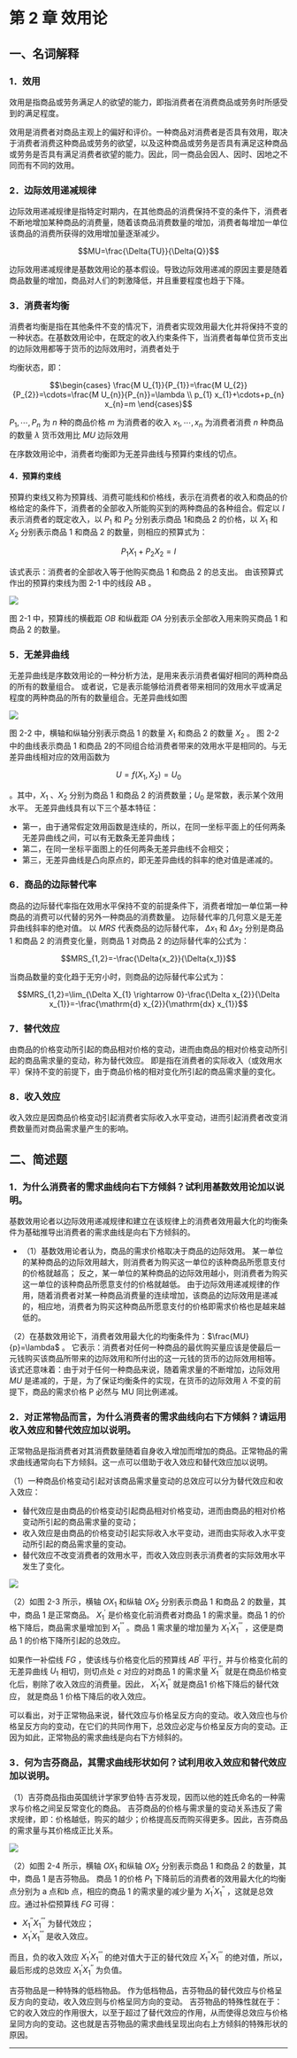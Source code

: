 # 第 2 章 效用论

## 一、名词解释

### 1．效用

效用是指商品或劳务满足人的欲望的能力，即指消费者在消费商品或劳务时所感受到的满足程度。

效用是消费者对商品主观上的偏好和评价。一种商品对消费者是否具有效用，取决于消费者消费这种商品或劳务的欲望，以及这种商品或劳务是否具有满足这种商品或劳务是否具有满足消费者欲望的能力。因此，同一商品会因人、因时、因地之不同而有不同的效用。

### 2．边际效用递减规律

边际效用递减规律是指特定时期内，在其他商品的消费保持不变的条件下，消费者不断地增加某种商品的消费量，随着该商品消费数量的增加，消费者每增加一单位该商品的消费所获得的效用增加量逐渐减少。

$$MU=\frac{\Delta{TU}}{\Delta{Q}}$$

边际效用递减规律是基数效用论的基本假设。导致边际效用递减的原因主要是随着商品数量的增加，商品对人们的刺激降低，并且重要程度也趋于下降。

### 3．消费者均衡

消费者均衡是指在其他条件不变的情况下，消费者实现效用最大化并将保持不变的一种状态。在基数效用论中，在既定的收入约束条件下，当消费者每单位货币支出的边际效用都等于货币的边际效用时，消费者处于

均衡状态，即：

$$\begin{cases}
\frac{M U_{1}}{P_{1}}=\frac{M U_{2}}{P_{2}}=\cdots=\frac{M U_{n}}{P_{n}}=\lambda \\
p_{1} x_{1}+\cdots+p_{n} x_{n}=m
\end{cases}$$

$P_1,\cdots,P_n$ 为 $n$ 种的商品价格
$m$ 为消费者的收入
$x_1,\cdots,x_n$ 为消费者消费 $n$ 种商品的数量
$\lambda$  货币效用比
$MU$ 边际效用

在序数效用论中，消费者均衡即为无差异曲线与预算约束线的切点。

#### 4．预算约束线

预算约束线又称为预算线、消费可能线和价格线，表示在消费者的收入和商品的价格给定的条件下，消费者的全部收入所能购买到的两种商品的各种组合。假定以 $I$  表示消费者的既定收入，以 $P_1$  和 $P_2$  分别表示商品 1和商品 2 的价格，以 $X_1$ 和 $X_2$ 分别表示商品 1 和商品 2 的数量，则相应的预算式为：

$$P_{1}X_{1}+P_{2}X_{2}=I$$

该式表示：消费者的全部收入等于他购买商品 1 和商品 2 的总支出。
由该预算式作出的预算约束线为图 2-1 中的线段 AB 。

![](../img/exercises/micro/2-1.png)


图 2-1 中，预算线的横截距 $OB$ 和纵截距 $OA$ 分别表示全部收入用来购买商品 1 和商品 2 的数量。

### 5．无差异曲线

无差异曲线是序数效用论的一种分析方法，是用来表示消费者偏好相同的两种商品的所有的数量组合。
或者说，它是表示能够给消费者带来相同的效用水平或满足程度的两种商品的所有的数量组合。无差异曲线如图

![](../img/exercises/micro/2-2.png)


图 2-2 中，横轴和纵轴分别表示商品 1 的数量 $X_1$ 和商品 2 的数量 $X_2$  。
图 2-2 中的曲线表示商品 1 和商品 2的不同组合给消费者带来的效用水平是相同的。与无差异曲线相对应的效用函数为

$$U=f(X_1,X_2)=U_0$$

。其中，$X_1$ 、$X_2$ 分别为商品 1 和商品 2 的消费数量；$U_0$ 是常数，表示某个效用水平。
无差异曲线具有以下三个基本特征：
- 第一，由于通常假定效用函数是连续的，所以，在同一坐标平面上的任何两条无差异曲线之间，可以有无数条无差异曲线；
- 第二，在同一坐标平面图上的任何两条无差异曲线不会相交；
- 第三，无差异曲线是凸向原点的，即无差异曲线的斜率的绝对值是递减的。

### 6．商品的边际替代率

商品的边际替代率指在效用水平保持不变的前提条件下，消费者增加一单位第一种商品的消费可以代替的另外一种商品的消费数量。
边际替代率的几何意义是无差异曲线斜率的绝对值。
以 $MRS$ 代表商品的边际替代率， $\Delta{x_1}$ 和 $\Delta{x_2}$ 分别是商品 1 和商品 2 的消费变化量，则商品 1 对商品 2 的边际替代率的公式为：

$$MRS_{1,2}=-\frac{\Delta{x_2}}{\Delta{x_1}}$$

当商品数量的变化趋于无穷小时，则商品的边际替代率公式为：

$$MRS_{1,2}=\lim_{\Delta X_{1} \rightarrow 0}-\frac{\Delta x_{2}}{\Delta x_{1}}=-\frac{\mathrm{d} x_{2}}{\mathrm{dx} x_{1}}$$


### 7．替代效应

由商品的价格变动所引起的商品相对价格的变动，进而由商品的相对价格变动所引起的商品需求量的变动，称为替代效应。
即是指在消费者的实际收入（或效用水平）保持不变的前提下，由于商品价格的相对变化所引起的商品需求量的变化。

### 8．收入效应

收入效应是因商品价格变动引起消费者实际收入水平变动，进而引起消费者改变消费数量而对商品需求量产生的影响。

## 二、简述题

### 1．为什么消费者的需求曲线向右下方倾斜？试利用基数效用论加以说明。

基数效用论者以边际效用递减规律和建立在该规律上的消费者效用最大化的均衡条件为基础推导出消费者的需求曲线是向右下方倾斜的。

- （1）基数效用论者认为，商品的需求价格取决于商品的边际效用。
某一单位的某种商品的边际效用越大，则消费者为购买这一单位的该种商品所愿意支付的价格就越高；
反之，某一单位的某种商品的边际效用越小，则消费者为购买这一单位的该种商品所愿意支付的价格就越低。
由于边际效用递减规律的作用，随着消费者对某一种商品消费量的连续增加，该商品的边际效用是递减的，相应地，消费者为购买这种商品所愿意支付的价格即需求价格也是越来越低的。

（2）在基数效用论下，消费者效用最大化的均衡条件为：$\frac{MU}{p}=\lambda$  。
它表示：消费者对任何一种商品的最优购买量应该是使最后一元钱购买该商品所带来的边际效用和所付出的这一元钱的货币的边际效用相等。
该式还意味着：由于对于任何一种商品来说，随着需求量的不断增加，边际效用 $MU$ 是递减的，于是，为了保证均衡条件的实现，在货币的边际效用 $\lambda$ 不变的前提下，商品的需求价格 P 必然与 MU 同比例递减。


### 2．对正常物品而言，为什么消费者的需求曲线向右下方倾斜？请运用收入效应和替代效应加以说明。

正常物品是指消费者对其消费数量随着自身收入增加而增加的商品。正常物品的需求曲线通常向右下方倾斜。这一点可以借助于收入效应和替代效应加以说明。

（1）一种商品价格变动引起对该商品需求量变动的总效应可以分为替代效应和收入效应：
- 替代效应是由商品的价格变动引起商品相对价格变动，进而由商品的相对价格变动所引起的商品需求量的变动；
- 收入效应是由商品的价格变动引起实际收入水平变动，进而由实际收入水平变动所引起的商品需求量的变动。
- 替代效应不改变消费者的效用水平，而收入效应则表示消费者的实际效用水平发生了变化。


![](../img/exercises/micro/2-3.png)

（2）如图 2-3 所示，横轴 $OX_1$ 和纵轴 $OX_2$ 分别表示商品 1 和商品 2 的数量，其中，商品 1 是正常商品。 ${X_{1}}^{'}$ 是价格变化前消费者对商品 1 的需求量。商品 1 的价格下降后，商品需求量增加到 ${X_1}^{'''}$  。商品 1 需求量的增加量为 ${X_{1}}^{'}{X_{1}}^{'''}$ ，这便是商品 1 的价格下降所引起的总效应。

如果作一补偿线 $FG$ ，使该线与价格变化后的预算线 $A{B}^{'}$ 平行，并与价格变化前的无差异曲线 $U_1$ 相切，则切点处 $c$  对应的对商品 1 的需求量 ${X_1}^{'''}$  就是在商品价格变化后，剔除了收入效应的消费量。因此， ${X_1}^{'}{X_{1}}^{''}$  就是商品1 价格下降后的替代效应， 就是商品 1 价格下降后的收入效应。

可以看出，对于正常物品来说，替代效应与价格呈反方向的变动。收入效应也与价格呈反方向的变动，在它们的共同作用下，总效应必定与价格呈反方向的变动。正因为如此，正常物品的需求曲线是向右下方倾斜的。

### 3．何为吉芬商品，其需求曲线形状如何？试利用收入效应和替代效应加以说明。

（1）吉芬商品指由英国统计学家罗伯特·吉芬发现，因而以他的姓氏命名的一种需求与价格之间呈反常变化的商品。
	吉芬商品的价格与需求量的变动关系违反了需求规律，即：价格越低，购买的越少；价格提高反而购买得更多。因此，吉芬商品的需求量与其价格成正比关系。

![](../img/exercises/micro/2-4.png)

（2）如图 2-4 所示，横轴 $OX_1$ 和纵轴 $OX_2$  分别表示商品 1 和商品 2 的数量，其中，商品 1 是吉芬物品。
商品 1 的价格 $P_1$ 下降前后的消费者的效用最大化的均衡点分别为 a 点和b 点，相应的商品 1 的需求量的减少量为 ${X_1}^{'}{X_1}^{''}$ ，这就是总效应。通过补偿预算线 $FG$  可得： 
- ${X_1}^{''}{X_1}^{'''}$ 为替代效应；
- ${X_1}^{'}{X_1}^{'''}$ 是收入效应。

而且，负的收入效应 ${X_1}^{'}{X_1}^{'''}$ 的绝对值大于正的替代效应 ${X_1}^{''}{X_1}^{'''}$ 的绝对值，所以，最后形成的总效应 ${X_1}^{'}{X_1}^{''}$ 为负值。

吉芬物品是一种特殊的低档物品。
作为低档物品，吉芬物品的替代效应与价格呈反方向的变动，收入效应则与价格呈同方向的变动。
吉芬物品的特殊性就在于：它的收入效应的作用很大，以至于超过了替代效应的作用，从而使得总效应与价格呈同方向的变动。这也就是吉芬物品的需求曲线呈现出向右上方倾斜的特殊形状的原因。

---

